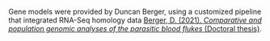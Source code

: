 Gene models were provided by Duncan Berger, using a customized pipeline that integrated RNA-Seq homology data [Berger, D. (2021). *Comparative and population genomic analyses of the parasitic blood flukes* (Doctoral thesis)](https://doi.org/10.17863/CAM.86667).

